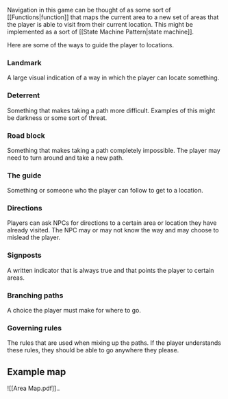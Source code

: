 Navigation in this game can be thought of as some sort of [[Functions|function]] that maps the current area to a new set of areas that the player is able to visit from their current location. This might be implemented as a sort of [[State Machine Pattern|state machine]]. 

Here are some of the ways to guide the player to locations.
### Landmark
A large visual indication of a way in which the player can locate something.
### Deterrent
Something that makes taking a path more difficult. Examples of this might be darkness or some sort of threat.
### Road block
Something that makes taking a path completely impossible. The player may need to turn around and take a new path.
### The guide
Something or someone who the player can follow to get to a location.
### Directions
Players can ask NPCs for directions to a certain area or location they have already visited. The NPC may or may not know the way and may choose to mislead the player.
### Signposts 
A written indicator that is always true and that points the player to certain areas.
### Branching paths
A choice the player must make for where to go.
### Governing rules
The rules that are used when mixing up the paths. If the player understands these rules, they should be able to go anywhere they please.

## Example map

![[Area Map.pdf]]..
